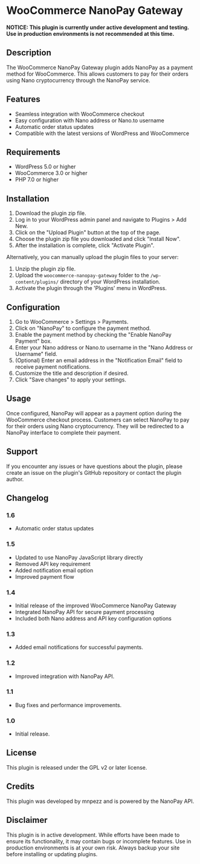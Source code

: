 # WooCommerce NanoPay Gateway

**NOTICE: This plugin is currently under active development and testing. Use in production environments is not recommended at this time.**

## Description

The WooCommerce NanoPay Gateway plugin adds NanoPay as a payment method for WooCommerce. This allows customers to pay for their orders using Nano cryptocurrency through the NanoPay service.

## Features

- Seamless integration with WooCommerce checkout
- Easy configuration with Nano address or Nano.to username
- Automatic order status updates
- Compatible with the latest versions of WordPress and WooCommerce

## Requirements

- WordPress 5.0 or higher
- WooCommerce 3.0 or higher
- PHP 7.0 or higher

## Installation

1. Download the plugin zip file.
2. Log in to your WordPress admin panel and navigate to Plugins > Add New.
3. Click on the "Upload Plugin" button at the top of the page.
4. Choose the plugin zip file you downloaded and click "Install Now".
5. After the installation is complete, click "Activate Plugin".

Alternatively, you can manually upload the plugin files to your server:

1. Unzip the plugin zip file.
2. Upload the `woocommerce-nanopay-gateway` folder to the `/wp-content/plugins/` directory of your WordPress installation.
3. Activate the plugin through the 'Plugins' menu in WordPress.

## Configuration

1. Go to WooCommerce > Settings > Payments.
2. Click on "NanoPay" to configure the payment method.
3. Enable the payment method by checking the "Enable NanoPay Payment" box.
4. Enter your Nano address or Nano.to username in the "Nano Address or Username" field.
5. (Optional) Enter an email address in the "Notification Email" field to receive payment notifications.
6. Customize the title and description if desired.
7. Click "Save changes" to apply your settings.

## Usage

Once configured, NanoPay will appear as a payment option during the WooCommerce checkout process. Customers can select NanoPay to pay for their orders using Nano cryptocurrency. They will be redirected to a NanoPay interface to complete their payment.

## Support

If you encounter any issues or have questions about the plugin, please create an issue on the plugin's GitHub repository or contact the plugin author.

## Changelog

### 1.6
- Automatic order status updates
  
### 1.5
- Updated to use NanoPay JavaScript library directly
- Removed API key requirement
- Added notification email option
- Improved payment flow

### 1.4
- Initial release of the improved WooCommerce NanoPay Gateway
- Integrated NanoPay API for secure payment processing
- Included both Nano address and API key configuration options

### 1.3

- Added email notifications for successful payments.

### 1.2

- Improved integration with NanoPay API.

### 1.1

- Bug fixes and performance improvements.

### 1.0

- Initial release.


## License

This plugin is released under the GPL v2 or later license.

## Credits

This plugin was developed by mnpezz and is powered by the NanoPay API.

## Disclaimer

This plugin is in active development. While efforts have been made to ensure its functionality, it may contain bugs or incomplete features. Use in production environments is at your own risk. Always backup your site before installing or updating plugins.
